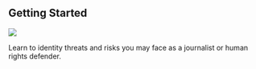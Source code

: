 ## Getting Started


![](unit.png)

Learn to identity threats and risks you may face as a journalist or human rights defender.

